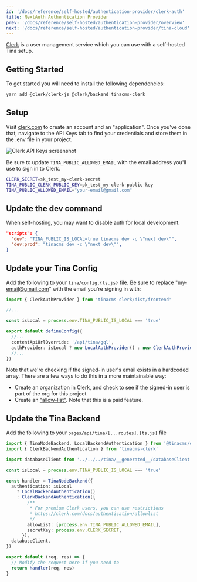 ```yaml
---
id: '/docs/reference/self-hosted/authentication-provider/clerk-auth'
title: NextAuth Authentication Provider
prev: '/docs/reference/self-hosted/authentication-provider/overview'
next: '/docs/reference/self-hosted/authentication-provider/tina-cloud'
---
```


[Clerk](https://clerk.com) is a user management service which you can use with a self-hosted Tina setup.

## Getting Started

To get started you will need to install the following dependencies:

```bash
yarn add @clerk/clerk-js @clerk/backend tinacms-clerk
```

## Setup

Visit [clerk.com](https://clerk.com/) to create an account and an "application". Once you've done that, navigate to the API Keys tab to find your credentials and store them in the .env file in your project.

![Clerk API Keys screenshot](/img/clerk-api-keys-screenshot.png)

Be sure to update `TINA_PUBLIC_ALLOWED_EMAIL` with the email address you'll use to sign in to Clerk.

```bash
CLERK_SECRET=sk_test_my-clerk-secret
TINA_PUBLIC_CLERK_PUBLIC_KEY=pk_test_my-clerk-public-key
TINA_PUBLIC_ALLOWED_EMAIL="your-email@gmail.com"
```

## Update the dev command

When self-hosting, you may want to disable auth for local development.

```json
"scripts": {
  "dev": "TINA_PUBLIC_IS_LOCAL=true tinacms dev -c \"next dev\"",
  "dev:prod": "tinacms dev -c \"next dev\"",
}
```

## Update your Tina Config

Add the following to your `tina/config.{ts.js}` file. Be sure to replace "my-email@gmail.com" with the email you're signing in with:

```ts
import { ClerkAuthProvider } from 'tinacms-clerk/dist/frontend'

//...

const isLocal = process.env.TINA_PUBLIC_IS_LOCAL === 'true'

export default defineConfig({
  //...
  contentApiUrlOverride: '/api/tina/gql',
  authProvider: isLocal ? new LocalAuthProvider() : new ClerkAuthProvider(),
  //...
})
```

Note that we're checking if the signed-in user's email exists in a hardcoded array. There are a few ways to do this in a more maintainable way:

- Create an organization in Clerk, and check to see if the signed-in user is part of the org for this project
- Create an ["allow-list"](https://clerk.com/docs/authentication/allowlist). Note that this is a paid feature.

## Update the Tina Backend

Add the following to your `pages/api/tina/[...routes].{ts,js}` file

```ts
import { TinaNodeBackend, LocalBackendAuthentication } from '@tinacms/datalayer'
import { ClerkBackendAuthentication } from 'tinacms-clerk'

import databaseClient from '../../../tina/__generated__/databaseClient'

const isLocal = process.env.TINA_PUBLIC_IS_LOCAL === 'true'

const handler = TinaNodeBackend({
  authentication: isLocal
    ? LocalBackendAuthentication()
    : ClerkBackendAuthentication({
        /**
         * For premium Clerk users, you can use restrictions
         * https://clerk.com/docs/authentication/allowlist
         */
        allowList: [process.env.TINA_PUBLIC_ALLOWED_EMAIL],
        secretKey: process.env.CLERK_SECRET,
      }),
  databaseClient,
})

export default (req, res) => {
  // Modify the request here if you need to
  return handler(req, res)
}
```
